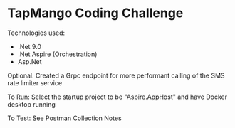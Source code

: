 # TapMango Coding Challenge

Technologies used:
- .Net 9.0
- .Net Aspire (Orchestration)
- Asp.Net

Optional:
Created a Grpc endpoint for more performant calling of the SMS rate limiter service

To Run:
Select the startup project to be "Aspire.AppHost" and have Docker desktop running

To Test:
See Postman Collection Notes
